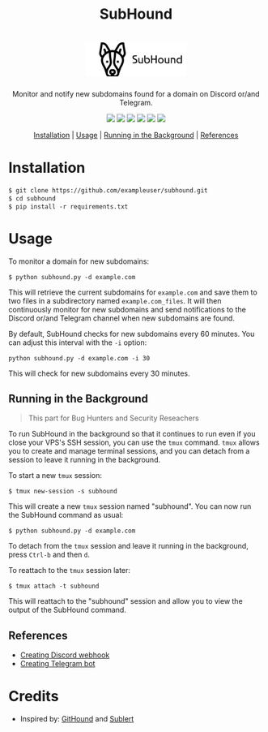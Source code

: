 # <p align="center"> SubHound </p>
<h1 align="center">
  <img src="static/cover.png" alt="subhound" width="200px">
  <br>
</h1>
 <p align="center"> Monitor and notify new subdomains found for a domain on Discord or/and Telegram. </p>

<p align="center">
<a href="https://twitter.com/sl4x0"><img src="https://img.shields.io/twitter/follow/sl4x0.svg?logo=twitter"></a>
<a href="https://opensource.org/licenses/MIT"><img src="https://img.shields.io/badge/license-MIT-_red.svg"></a>
<a href="https://github.com/sl4x0/SubHound/issues"><img src="https://img.shields.io/badge/contributions-welcome-brightgreen.svg?style=flat"></a>
<img src="https://img.shields.io/badge/Python-3.7-blue">
<img src="https://travis-ci.com/sl4x0/SubHound.svg?branch=main">
<img src="https://img.shields.io/librariesio/github/sl4x0/SubHound">
</p>

<p align="center">
  <a href="#installation">Installation</a> |
  <a href="#usage">Usage</a> |
  <a href="#running-in-the-background">Running in the Background</a> |
  <a href="#references">References</a>
</p>

# Installation

```console
$ git clone https://github.com/exampleuser/subhound.git
$ cd subhound
$ pip install -r requirements.txt
```

# Usage

To monitor a domain for new subdomains:

```console
$ python subhound.py -d example.com
```

This will retrieve the current subdomains for `example.com` and save them to two files in a subdirectory named `example.com_files`. It will then continuously monitor for new subdomains and send notifications to the Discord or/and Telegram channel when new subdomains are found.

By default, SubHound checks for new subdomains every 60 minutes. You can adjust this interval with the `-i` option:

```console
python subhound.py -d example.com -i 30
```
This will check for new subdomains every 30 minutes.

## Running in the Background
> This part for Bug Hunters and Security Reseachers

To run SubHound in the background so that it continues to run even if you close your VPS's SSH session, you can use the `tmux` command. `tmux` allows you to create and manage terminal sessions, and you can detach from a session to leave it running in the background.

To start a new `tmux` session:

```console
$ tmux new-session -s subhound
```

This will create a new `tmux` session named "subhound". You can now run the SubHound command as usual:

```console
$ python subhound.py -d example.com
```

To detach from the `tmux` session and leave it running in the background, press `Ctrl-b` and then `d`.

To reattach to the `tmux` session later:

```console
$ tmux attach -t subhound
```

This will reattach to the "subhound" session and allow you to view the output of the SubHound command.

## References

- [Creating Discord webhook](https://support.discord.com/hc/en-us/articles/228383668-Intro-to-Webhooks)
- [Creating Telegram bot](https://core.telegram.org/bots#3-how-do-i-create-a-bot)

# Credits
- Inspired by: [GitHound](https://github.com/tillson/git-hound) and [Sublert](https://github.com/yassineaboukir/sublert)
